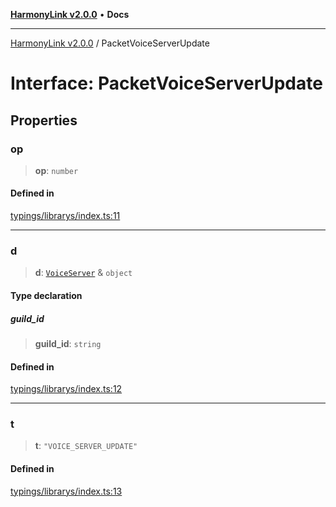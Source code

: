 [**HarmonyLink v2.0.0**](../README.md) • **Docs**

***

[HarmonyLink v2.0.0](../globals.md) / PacketVoiceServerUpdate

# Interface: PacketVoiceServerUpdate

## Properties

### op

> **op**: `number`

#### Defined in

[typings/librarys/index.ts:11](https://github.com/Joniii11/HarmonyLink/blob/master/src/typings/librarys/index.ts#L11)

***

### d

> **d**: [`VoiceServer`](VoiceServer.md) & `object`

#### Type declaration

##### guild\_id

> **guild\_id**: `string`

#### Defined in

[typings/librarys/index.ts:12](https://github.com/Joniii11/HarmonyLink/blob/master/src/typings/librarys/index.ts#L12)

***

### t

> **t**: `"VOICE_SERVER_UPDATE"`

#### Defined in

[typings/librarys/index.ts:13](https://github.com/Joniii11/HarmonyLink/blob/master/src/typings/librarys/index.ts#L13)
